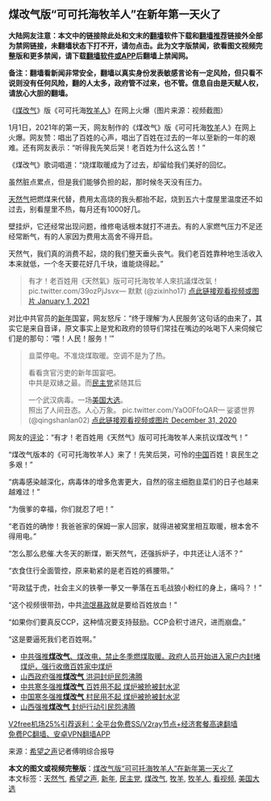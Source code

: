  <h2>煤改气版“可可托海牧羊人”在新年第一天火了</h2> <p class="notice"><b>大陆网友注意：本文中的链接除此处和文末的<a href="https://github.com/bannedbook/fanqiang" >翻墙</a>软件下载和<a href="https://github.com/killgcd/justmysocks/blob/master/README.md">翻墙推荐</a>链接外全部为禁网链接，未翻墙状态下打不开，请勿点击。此为文字版禁闻，欲看图文视频完整版和更多禁闻，请下载<a href="https://github.com/bannedbook/fanqiang">翻墙软件或APP</a>后翻墙上禁闻网。</p><p>备注：翻墙看新闻非常安全，翻墙以真实身份发表敏感言论有一定风险，但只看不说则没有任何风险，翻的人太多，政府管不过来，也不管。信息自由是天赋人权，请放心大胆的翻墙。</b></p>  <div class="entry"> <p id="conimg">《<a href="https://www.bannedbook.org/bnews/tag/%E7%85%A4%E6%94%B9%E6%B0%94/" class="st_tag internal_tag" rel="tag" title="标签 煤改气 下的日志">煤改气</a>》版《可可托海<a href="https://www.bannedbook.org/bnews/tag/%e7%89%a7%e7%be%8a%e4%ba%ba/" class="st_tag internal_tag" rel="tag" title="标签 牧羊人 下的日志">牧羊人</a>》在网上火爆（图片来源：视频截图）</p> <p>1月1日，2021年的第一天，网友制作的《煤改气》版《可可托海<a href="https://www.bannedbook.org/bnews/tag/%E7%89%A7%E7%BE%8A/" class="st_tag internal_tag" rel="tag" title="标签 牧羊 下的日志">牧羊</a>人》在网上火爆。网友赞：唱出了百姓的心声，唱出了百姓在过去的一年以至新的一年的艰难。还有网友表示：“听得我先笑后哭！老百姓为什么这么苦！”</p> <p>《煤改气》歌词唱道：“烧煤取暖成为了过去，却留给我们美好的回忆。</p> <p>虽然脏点累点，但是我们能够负担的起，那时候冬天没有压力。</p> <p><a href="https://www.bannedbook.org/bnews/tag/%e5%a4%a9%e7%84%b6%e6%b0%94/" class="st_tag internal_tag" rel="tag" title="标签 天然气 下的日志">天然气</a>把燃煤来代替，费用太高烧的我头都抬不起，烧到五六十度屋里温度还不如过去，别看屋里不热，每月还有1000好几。</p> <p>壁挂炉，它还经常出现问题，维修电话根本就打不进去。有的人家燃气压力不足还经常断气，有的人家因为费用太高舍不得开启。</p>  <p>天然气，我们真的消费不起，烧的我们整天垂头丧气。我们老百姓靠种地生活收入本来就低，一个冬天要花好几千块，谁能烧得起。”</p> <blockquote><p>有才！老百姓用《天然氣》版可可托海牧羊人來抗議煤改氣！<br />pic.twitter.com/39ozPjJsvx— 默默 (@zixinho17) <a href="https://twitter.com/zixinho17/status/1344892262061232132?ref_src=twsrc%5Etfw">点此链接观看视频或图片 January 1, 2021</a></p></blockquote> <p>对比中共官员的<a href="https://www.bannedbook.org/bnews/tag/%E6%96%B0%E5%B9%B4/" class="st_tag internal_tag" rel="tag" title="标签 新年 下的日志">新年</a>国宴，网友怒斥：“终于理解‘为人民服务’这句话的由来了，其实它是来自音译，原文事实上是党和政府的领导们常挂在嘴边的吆喝下人来伺候它们是的那句：‘喂！人民！服务！’”</p> <blockquote><p>韭菜停电。不准烧煤取暖。空调不是为了热。</p> <p>看看贪官污吏的新年国宴吧。<br />中共是双婊之最。而<a href="https://www.bannedbook.org/bnews/tag/%e6%b0%91%e4%b8%bb%e5%85%9a/" class="st_tag internal_tag" rel="tag" title="标签 民主党 下的日志">民主党</a>紧随其后</p> <p>一个武汉病毒。一场<a href="https://www.bannedbook.org/bnews/tag/%e7%be%8e%e5%9b%bd%e5%a4%a7%e9%80%89/" class="st_tag internal_tag" rel="tag" title="标签 美国大选 下的日志">美国大选</a>。<br />照出了人间丑态。人心万象。 pic.twitter.com/YaO0FfoQAR— 娑婆世界 (@qingshanlan02) <a href="https://twitter.com/qingshanlan02/status/1344792873745735691?ref_src=twsrc%5Etfw">点此链接观看视频或图片 December 31, 2020</a></p> </blockquote> <p>网友的<span class='wp_keywordlink_affiliate'><a href="https://www.bannedbook.org/bnews/comments/" title="新闻评论" target="_blank">评论</a></span>：“有才！老百姓用《天然气》版可可托海牧羊人来抗议煤改气！”</p> <p>“煤改气版本的《可可托海牧羊人》来了！先笑后哭，可怜的<span class='wp_keywordlink_affiliate'><a href="https://www.bannedbook.org/" title="中国" target="_blank">中国</a></span>百姓！哀民生之多艰！”</p> <p>“病毒感染越深化，病毒体的增多危害更大，自然的宿主细胞韭菜们的日子也越来越难过！”</p> <p>“为俄爹的幸福，你们就忍了吧！”</p> <p>“老百姓的确惨！我爸爸家的保姆一家人回家，就得进被窝里相互取暖，根本舍不得用电。”</p> <p>“怎么那么悲催.大冬天的断煤，断天然气，还强拆炉子，中共还让人活不？”</p>  <p>“衣食住行全面管控，原来勒紧的是老百姓的裤腰带。”</p> <p>“苛政猛于虎，社会主义的铁拳一拳又一拳落在五毛战狼小粉红的身上，痛吗？！”</p> <p>“这个视频很带劲，中共<span class='wp_keywordlink'><a href="https://www.bannedbook.org/forum11/topic282.html" title="禁片：评中国共产党的流氓本性" target="_blank">流氓</a></span><span class='wp_keywordlink'><a href="https://www.bannedbook.org/forum11/topic276.html" title="禁片：评中国共产党的暴政" target="_blank">暴政</a></span>就是要给百姓放血！”</p> <p>“如果你们要真反CCP，这种情况要支持鼓励。CCP会积寸进尺，进而崩盘。”</p> <p>“这是要逼死我们老百姓啊。”</p> <ul class='op-related-articles' title='相关阅读'> <li><a href='https://www.bannedbook.org/bnews/bannedvideo/20210101/1459217.html' target='_blank'>中共强推<b>煤改气</b>、煤改电，禁止冬季燃煤取暖。政府人员开始进入家户内封堵煤炉，强行收缴百姓家中煤炉</a></li> <li><a href='https://www.bannedbook.org/bnews/headline/20191226/1247575.html' target='_blank'>山西政府强推<b>煤改气</b>  洪洞封炉民怨沸腾</a></li> <li><a href='https://www.bannedbook.org/bnews/cbnews/20191223/1245875.html' target='_blank'>中共寒冬强推<b>煤改气</b> 百姓用不起 煤炉被抢被封水泥</a></li> <li><a href='https://www.bannedbook.org/bnews/cbnews/20191222/1245816.html' target='_blank'>中国寒冬强推<b>煤改气</b> 村民用不起 煤炉被抢被封水泥</a></li> <li><a href='https://www.bannedbook.org/bnews/comments/20191222/1245416.html' target='_blank'>山西强推<b>煤改气</b>  封炉行动引民怨沸腾</a></li> </ul> <p class="texttj"> <a href="https://www.bannedbook.org/forum23/topic22702.html" target="_blank">V2free机场25%引荐返利：全平台免费SS/V2ray节点+经济套餐高速翻墙</a><br/> <a href="https://github.com/bannedbook/fanqiang/wiki/%E7%A6%81%E9%97%BB%E7%BD%91%E5%AE%89%E5%8D%93%E7%BF%BB%E5%A2%99%E6%96%B0%E9%97%BBAPP" target="_blank">免费PC翻墙、安卓VPN翻墙APP</a></p><p> 来源：<span class='wp_keywordlink_affiliate'><a href="https://www.soundofhope.org" title="希望之声" target="_blank">希望之声</a></span>记者傅明综合报导 </p> <a name='sharetosocial'></a>       <div><b>本文的图文或视频完整版</b>：<a href='https://www.bannedbook.org/bnews/cbnews/20210102/1459357.html'>煤改气版“可可托海牧羊人”在新年第一天火了</a></div>  </div><!--END ENTRY--> <div class="postfooter"> <div>本文标签：<a href="https://www.bannedbook.org/bnews/tag/%e5%a4%a9%e7%84%b6%e6%b0%94/" rel="tag">天然气</a>, <a href="https://www.bannedbook.org/bnews/tag/%e5%b8%8c%e6%9c%9b%e4%b9%8b%e5%a3%b0/" rel="tag">希望之声</a>, <a href="https://www.bannedbook.org/bnews/tag/%E6%96%B0%E5%B9%B4/" rel="tag">新年</a>, <a href="https://www.bannedbook.org/bnews/tag/%e6%b0%91%e4%b8%bb%e5%85%9a/" rel="tag">民主党</a>, <a href="https://www.bannedbook.org/bnews/tag/%E7%85%A4%E6%94%B9%E6%B0%94/" rel="tag">煤改气</a>, <a href="https://www.bannedbook.org/bnews/tag/%E7%89%A7%E7%BE%8A/" rel="tag">牧羊</a>, <a href="https://www.bannedbook.org/bnews/tag/%e7%89%a7%e7%be%8a%e4%ba%ba/" rel="tag">牧羊人</a>, <a href="https://www.bannedbook.org/bnews/tag/%E7%9C%8B%E8%A7%86%E9%A2%91/" rel="tag">看视频</a>, <a href="https://www.bannedbook.org/bnews/tag/%e7%be%8e%e5%9b%bd%e5%a4%a7%e9%80%89/" rel="tag">美国大选</a></div>  </div><!--END POSTFOOTER--> 